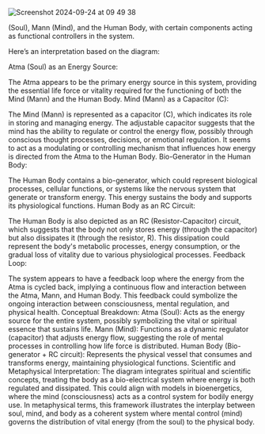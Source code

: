 ![Screenshot 2024-09-24 at 09 49 38](https://github.com/user-attachments/assets/7c83f0f6-3203-4ce3-b146-0b731df48da5)

(Soul), Mann (Mind), and the Human Body, with certain components acting as functional controllers in the system.

Here’s an interpretation based on the diagram:

Atma (Soul) as an Energy Source:

The Atma appears to be the primary energy source in this system, providing the essential life force or vitality required for the functioning of both the Mind (Mann) and the Human Body.
Mind (Mann) as a Capacitor (C):

The Mind (Mann) is represented as a capacitor (C), which indicates its role in storing and managing energy. The adjustable capacitor suggests that the mind has the ability to regulate or control the energy flow, possibly through conscious thought processes, decisions, or emotional regulation.
It seems to act as a modulating or controlling mechanism that influences how energy is directed from the Atma to the Human Body.
Bio-Generator in the Human Body:

The Human Body contains a bio-generator, which could represent biological processes, cellular functions, or systems like the nervous system that generate or transform energy. This energy sustains the body and supports its physiological functions.
Human Body as an RC Circuit:

The Human Body is also depicted as an RC (Resistor-Capacitor) circuit, which suggests that the body not only stores energy (through the capacitor) but also dissipates it (through the resistor, R). This dissipation could represent the body's metabolic processes, energy consumption, or the gradual loss of vitality due to various physiological processes.
Feedback Loop:

The system appears to have a feedback loop where the energy from the Atma is cycled back, implying a continuous flow and interaction between the Atma, Mann, and Human Body. This feedback could symbolize the ongoing interaction between consciousness, mental regulation, and physical health.
Conceptual Breakdown:
Atma (Soul): Acts as the energy source for the entire system, possibly symbolizing the vital or spiritual essence that sustains life.
Mann (Mind): Functions as a dynamic regulator (capacitor) that adjusts energy flow, suggesting the role of mental processes in controlling how life force is distributed.
Human Body (Bio-generator + RC circuit): Represents the physical vessel that consumes and transforms energy, maintaining physiological functions.
Scientific and Metaphysical Interpretation:
The diagram integrates spiritual and scientific concepts, treating the body as a bio-electrical system where energy is both regulated and dissipated. This could align with models in bioenergetics, where the mind (consciousness) acts as a control system for bodily energy use.
In metaphysical terms, this framework illustrates the interplay between soul, mind, and body as a coherent system where mental control (mind) governs the distribution of vital energy (from the soul) to the physical body.
